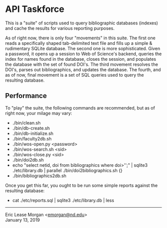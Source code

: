 # API Taskforce

This is a "suite" of scripts used to query bibliographic databases (indexes) and cache the results for various reporting purposes. 

As of right now, there is only four "movements" in this suite. The first one reads a specifically shaped tab-delimited text file and fills up a simple &amp; rudimentary SQLite database. The second one is more sophisticated. Given a password, it opens up a session to Web of Science's backend, queries the index for names found in the database, closes the session, and populates the database with the set of found DOI's. The third movement resolves the DOI's, parses out bibliographics, and updates the database. The fourth, and as of now, final movement is a set of SQL queries used to query the resulting database.

## Performance

To "play" the suite, the following commands are recommended, but as of right now, your milage may vary:

  * ./bin/clean.sh
  * ./bin/db-create.sh
  * ./bin/db-initialize.sh
  * ./bin/faculty2db.sh
  * ./bin/wos-open.py &lt;password&gt;
  * ./bin/wos-search.sh &lt;sid&gt;
  * ./bin/wos-close.py &lt;sid&gt;
  * ./bin/doi2db.sh
  * echo "select netid, doi from bibliographics where doi>'';" | sqlite3 ./etc/library.db | parallel ./bin/doi2bibliographics.sh {}
  * ./bin/bibliographics2db.sh
  
Once you get this far, you ought to be run some simple reports against the resulting database:

  * cat ./etc/reports.sql | sqlite3 ./etc/library.db | less
  
---
Eric Lease Morgan &lt;emorgan@nd.edu&gt;  
January 13, 2019

